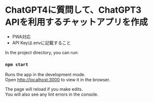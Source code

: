 # ChatGPT4に質問して、ChatGPT3　APIを利用するチャットアプリを作成

- PWA対応
- API Keyは.envに記載すること



In the project directory, you can run:

### `npm start`

Runs the app in the development mode.\
Open [http://localhost:3000](http://localhost:3000) to view it in the browser.

The page will reload if you make edits.\
You will also see any lint errors in the console.